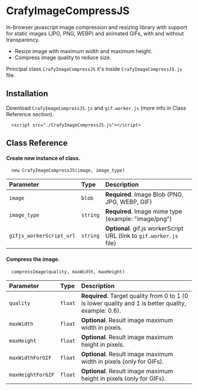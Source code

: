 # CrafyImageCompressJS

In-browser javascript image compression and resizing library with support for static images (JPG, PNG, WEBP) and animated GIFs, with and without transparency.

- Resize image with maximum width and maximum height.
- Compress image quality to reduce size.

Principal class `CrafyImageCompressJS` it's inside `CrafyImageCompressJS.js` file.
## Installation

Download `CrafyImageCompressJS.js` and `gif.worker.js` (more info in Class Reference section).

```
  <script src="./CrafyImageCompressJS.js"></script>
```
    
## Class Reference

#### Create new instance of class.

```
  new CrafyImageCompressJS(image, image_type)
```

| Parameter | Type     | Description                |
| :-------- | :------- | :------------------------- |
| `image` | `blob` | **Required**. Image Blob (PNG, JPG, WEBP, GIF) |
| `image_type` | `string` | **Required**. Image mime type (example: "image/png") |
| `gifjs_workerScript_url` | `string` | **Optional**. gif.js workerScript URL (link to `gif.worker.js` file) |

#### Compress the image.

```
  compressImage(quality, maxWidth, maxHeight)
```

| Parameter | Type     | Description                       |
| :-------- | :------- | :-------------------------------- |
| `quality`      | `float` | **Required**. Target quality from 0 to 1 (0 is lower quality and 1 is better quality, example: 0.6). |
| `maxWidth`      | `float` | **Optional**. Result image maximum width in pixels. |
| `maxHeight`      | `float` | **Optional**. Result image maximum height in pixels. |
| `maxWidthForGIF`      | `float` | **Optional**. Result image maximum width in pixels (only for GIFs). |
| `maxHeightForGIF`      | `float` | **Optional**. Result image maximum height in pixels (only for GIFs). |
